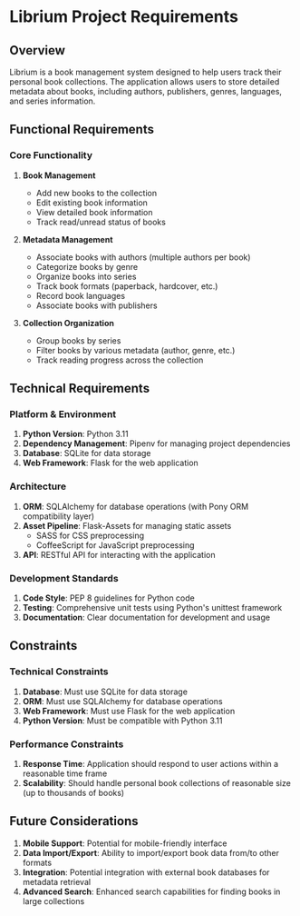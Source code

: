 # Librium Project Requirements

## Overview
Librium is a book management system designed to help users track their personal book collections. The application allows users to store detailed metadata about books, including authors, publishers, genres, languages, and series information.

## Functional Requirements

### Core Functionality
1. **Book Management**
   - Add new books to the collection
   - Edit existing book information
   - View detailed book information
   - Track read/unread status of books

2. **Metadata Management**
   - Associate books with authors (multiple authors per book)
   - Categorize books by genre
   - Organize books into series
   - Track book formats (paperback, hardcover, etc.)
   - Record book languages
   - Associate books with publishers

3. **Collection Organization**
   - Group books by series
   - Filter books by various metadata (author, genre, etc.)
   - Track reading progress across the collection

## Technical Requirements

### Platform & Environment
1. **Python Version**: Python 3.11
2. **Dependency Management**: Pipenv for managing project dependencies
3. **Database**: SQLite for data storage
4. **Web Framework**: Flask for the web application

### Architecture
1. **ORM**: SQLAlchemy for database operations (with Pony ORM compatibility layer)
2. **Asset Pipeline**: Flask-Assets for managing static assets
   - SASS for CSS preprocessing
   - CoffeeScript for JavaScript preprocessing
3. **API**: RESTful API for interacting with the application

### Development Standards
1. **Code Style**: PEP 8 guidelines for Python code
2. **Testing**: Comprehensive unit tests using Python's unittest framework
3. **Documentation**: Clear documentation for development and usage

## Constraints

### Technical Constraints
1. **Database**: Must use SQLite for data storage
2. **ORM**: Must use SQLAlchemy for database operations
3. **Web Framework**: Must use Flask for the web application
4. **Python Version**: Must be compatible with Python 3.11

### Performance Constraints
1. **Response Time**: Application should respond to user actions within a reasonable time frame
2. **Scalability**: Should handle personal book collections of reasonable size (up to thousands of books)

## Future Considerations
1. **Mobile Support**: Potential for mobile-friendly interface
2. **Data Import/Export**: Ability to import/export book data from/to other formats
3. **Integration**: Potential integration with external book databases for metadata retrieval
4. **Advanced Search**: Enhanced search capabilities for finding books in large collections
